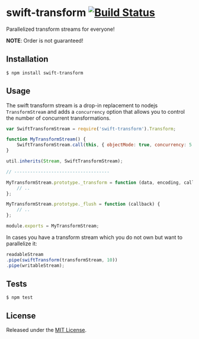 # swift-transform [![Build Status](https://travis-ci.org/IndigoUnited/node-swift-transform.svg?branch=master)](https://travis-ci.org/IndigoUnited/node-swift-transform)

Parallelized transform streams for everyone!

**NOTE**: Order is not guaranteed!


## Installation

`$ npm install swift-transform`


## Usage

The swift transform stream is a drop-in replacement to nodejs `TransformStream` and adds a `concurrency` option that allows you to control the number of concurrent transformations.

```js
var SwiftTransformStream = require('swift-transform').Transform;

function MyTransformStream() {
    SwiftTransformStream.call(this, { objectMode: true, concurrency: 5 });
}

util.inherits(Stream, SwiftTransformStream);

// ------------------------------------

MyTransformStream.prototype._transform = function (data, encoding, callback) {
    // ..
};

MyTransformStream.prototype._flush = function (callback) {
    // ..
};

module.exports = MyTransformStream;
```

In cases you have a transform stream which you do not own but want to parallelize it:

```js
readableStream
.pipe(swiftTransform(transformStream, 10))
.pipe(writableStream);
```


## Tests

`$ npm test`


## License

Released under the [MIT License](http://www.opensource.org/licenses/mit-license.php).
